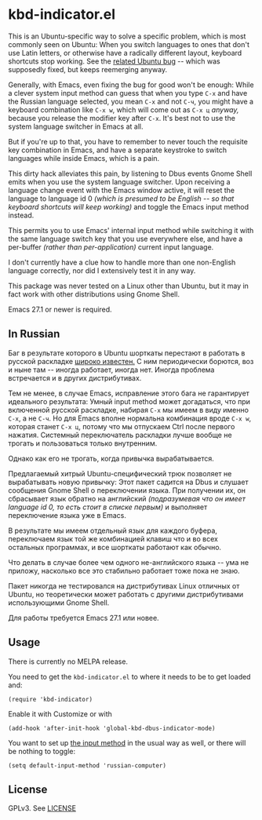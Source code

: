 # kbd-indicator.el

This is an Ubuntu-specific way to solve a specific problem, which is most
commonly seen on Ubuntu: When you switch languages to ones that don't use
Latin letters, or otherwise have a radically different layout, keyboard
shortcuts stop working. See the [related Ubuntu bug][bug] -- which was
supposedly fixed, but keeps reemerging anyway.

Generally, with Emacs, even fixing the bug for good won't be enough: While a
clever system input method can guess that when you type `C-x` and have the
Russian language selected, you mean `C-x` and not `C-ч`, you might have a
keyboard combination like `C-x w`, which will come out as `C-x ц` *anyway,*
because you release the modifier key after `C-x`. It's best not to use the
system language switcher in Emacs at all.

But if you're up to that, you have to remember to never touch the requisite
key combination in Emacs, and have a separate keystroke to switch languages
while inside Emacs, which is a pain.

This dirty hack alleviates this pain, by listening to Dbus events Gnome Shell
emits when you use the system language switcher.  Upon receiving a language
change event with the Emacs window active, it will reset the language to
language id 0 *(which is presumed to be English -- so that keyboard shortcuts
will keep working)* and toggle the Emacs input method instead.

This permits you to use Emacs' internal input method while switching it with
the same language switch key that you use everywhere else, and have a
per-buffer *(rather than per-application)* current input language.

I don't currently have a clue how to handle more than one non-English language
correctly, nor did I extensively test it in any way.

This package was never tested on a Linux other than Ubuntu, but it may in fact
work with other distributions using Gnome Shell.

Emacs 27.1 or newer is required.

## In Russian

Баг в результате которого в Ubuntu шорткаты перестают в работать в русской
раскладке [широко известен.][bug] С ним периодически борются, воз и ныне там --
иногда работает, иногда нет. Иногда проблема встречается и в других
дистрибутивах.

Тем не менее, в случае Emacs, исправление этого бага не гарантирует идеального
результата: Умный input method может догадаться, что при включенной русской
раскладке, набирая `C-x` мы имеем в виду именно `C-x`, а не `C-ч`. Но для
Emacs вполне нормальна комбинация вроде `C-x w`, которая станет `C-x ц`,
потому что мы отпускаем Ctrl после первого нажатия. Системный переключатель
раскладки лучше вообще не трогать и пользоваться только внутренним.

Однако как его не трогать, когда привычка вырабатывается.

Предлагаемый хитрый Ubuntu-специфический трюк позволяет не вырабатывать новую
привычку: Этот пакет садится на Dbus и слушает сообщения Gnome Shell о
переключении языка. При получении их, он сбрасывает язык обратно на английский
*(подразумевая что он имеет language id 0, то есть стоит в списке первым)* и
выполняет переключение языка уже в Emacs.

В результате мы имеем отдельный язык для каждого буфера, переключаем язык той
же комбинацией клавиш что и во всех остальных программах, и все шорткаты
работают как обычно.

Что делать в случае более чем одного не-английского языка -- ума не приложу,
насколько все это стабильно работает тоже пока не знаю.

Пакет никогда не тестировался на дистрибутивах Linux отличных от Ubuntu, но
теоретически может работать с другими дистрибутивами использующими Gnome Shell.

Для работы требуется Emacs 27.1 или новее.

## Usage

There is currently no MELPA release.

You need to get the `kbd-indicator.el` to where it needs to be to get loaded
and:

    (require 'kbd-indicator)

Enable it with Customize or with

    (add-hook 'after-init-hook 'global-kbd-dbus-indicator-mode)

You want to set up [the input method][method] in the usual way as well, or
there will be nothing to toggle:

    (setq default-input-method 'russian-computer)

[bug]: https://bugs.launchpad.net/ubuntu/+source/gnome-control-center/+bug/990957

[method]: https://www.gnu.org/software/emacs/manual/html_node/emacs/Input-Methods.html

## License

GPLv3. See [LICENSE](LICENSE)
